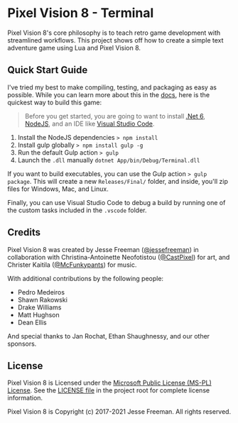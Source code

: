 # Pixel Vision 8 - Terminal

Pixel Vision 8's core philosophy is to teach retro game development with streamlined workflows. This project shows off how to create a simple text adventure game using Lua and Pixel Vision 8.

## Quick Start Guide

I've tried my best to make compiling, testing, and packaging as easy as possible. While you can learn more about this in the [docs](https://github.com/PixelVision8/PixelVision8/wiki), here is the quickest way to build this game:

> Before you get started, you are going to want to install [.Net 6](https://dotnet.microsoft.com/download/dotnet/6.0), [NodeJS](https://nodejs.org/en/download/), and an IDE like [Visual Studio Code](https://code.visualstudio.com/Download).

1. Install the NodeJS dependencies `> npm install`
2. Install gulp globally `> npm install gulp -g`
1. Run the default Gulp action `> gulp`
2. Launch the `.dll` manually `dotnet App/bin/Debug/Terminal.dll`

If you want to build executables, you can use the Gulp action `> gulp package`. This will create a new `Releases/Final/` folder, and inside, you'll zip files for Windows, Mac, and Linux.

Finally, you can use Visual Studio Code to debug a build by running one of the custom tasks included in the `.vscode` folder.

## Credits

Pixel Vision 8 was created by Jesse Freeman ([@jessefreeman](http://twitter.com/jessefreeman)) in collaboration with Christina-Antoinette Neofotistou ([@CastPixel](http://twitter.com/CastPixel)) for art, and Christer Kaitila ([@McFunkypants](http://twitter.com/McFunkypants)) for music. 

With additional contributions by the following people:

* Pedro Medeiros
* Shawn Rakowski
* Drake Williams
* Matt Hughson
* Dean Ellis

And special thanks to Jan Rochat, Ethan Shaughnessy, and our other sponsors.

## License

Pixel Vision 8 is Licensed under the [Microsoft Public License (MS-PL) License](https://opensource.org/licenses/MS-PL). See the [LICENSE file](https://github.com/PixelVision8/PixelVision8/blob/master/LICENSE.txt) in the project root for complete license information.

Pixel Vision 8 is Copyright (c) 2017-2021 Jesse Freeman. All rights reserved.
